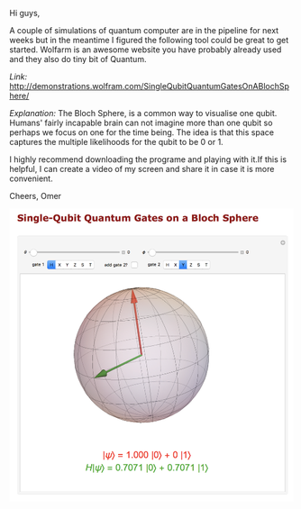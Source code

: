Hi guys,

A couple of simulations of quantum computer are in the pipeline for next weeks but in the meantime I figured the following tool could be great to get started. Wolfarm is an awesome website you have probably already used and they also do tiny bit of Quantum.

_Link:_
http://demonstrations.wolfram.com/SingleQubitQuantumGatesOnABlochSphere/

_Explanation:_
The Bloch Sphere, is a common way to visualise one qubit. Humans' fairly incapable brain can not imagine more than one qubit so perhaps we focus on one for the time being. The idea is that this space captures the multiple likelihoods for the qubit to be 0 or 1.

I highly recommend downloading the programe and playing with it.If this is helpful, I can create a video of my screen and share it in case it is more convenient. 

Cheers,
Omer

![Bloch_Sphere](Bloch_Sphere.png)
